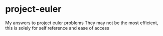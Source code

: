 project-euler
=============

My answers to project euler problems
They may not be the most efficient, this is solely for self reference and ease of access
